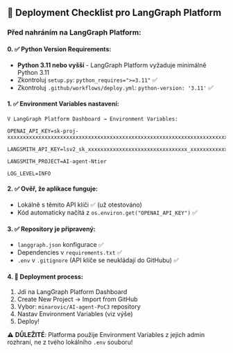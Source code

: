 ## 🚀 Deployment Checklist pro LangGraph Platform

### Před nahráním na LangGraph Platform:

#### 0. ✅ Python Version Requirements:
- **Python 3.11 nebo vyšší** - LangGraph Platform vyžaduje minimálně Python 3.11
- Zkontroluj `setup.py`: `python_requires=">=3.11"` ✅
- Zkontroluj `.github/workflows/deploy.yml`: `python-version: '3.11'` ✅

#### 1. ✅ Environment Variables nastavení:
```
V LangGraph Platform Dashboard → Environment Variables:

OPENAI_API_KEY=sk-proj-xxxxxxxxxxxxxxxxxxxxxxxxxxxxxxxxxxxxxxxxxxxxxxxxxxxxxxxxxxxxxxxxxxxxxxxxxxxxxxxxxxxxxxxxxxxx

LANGSMITH_API_KEY=lsv2_sk_xxxxxxxxxxxxxxxxxxxxxxxxxxxxxxxx_xxxxxxxxxxxxxxxx

LANGSMITH_PROJECT=AI-agent-Ntier

LOG_LEVEL=INFO
```

#### 2. ✅ Ověř, že aplikace funguje:
- Lokálně s těmito API klíči ✅ (už otestováno)
- Kód automaticky načítá z `os.environ.get("OPENAI_API_KEY")` ✅

#### 3. ✅ Repository je připravený:
- `langgraph.json` konfigurace ✅
- Dependencies v `requirements.txt` ✅
- `.env` v `.gitignore` (API klíče se neukládají do GitHubu) ✅

#### 4. 🎯 Deployment process:
1. Jdi na LangGraph Platform Dashboard
2. Create New Project → Import from GitHub
3. Vybor: `minarovic/AI-agent-PoC3` repository
4. Nastav Environment Variables (viz výše)
5. Deploy!

⚠️ **DŮLEŽITÉ**: Platforma použije Environment Variables z jejich admin rozhraní, ne z tvého lokálního `.env` souboru!
